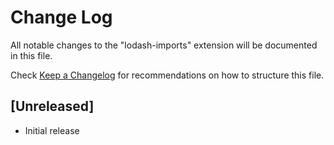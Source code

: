 # Change Log

All notable changes to the "lodash-imports" extension will be documented in this file.

Check [Keep a Changelog](http://keepachangelog.com/) for recommendations on how to structure this file.

## [Unreleased]

- Initial release